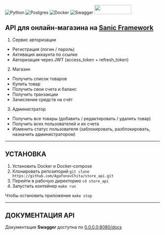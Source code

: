 

![Python](https://img.shields.io/badge/python-3670A0?style=for-the-badge&logo=python&logoColor=ffdd54)
![Postgres](https://img.shields.io/badge/postgres-%23316192.svg?style=for-the-badge&logo=postgresql&logoColor=white)
![Docker](https://img.shields.io/badge/docker-%230db7ed.svg?style=for-the-badge&logo=docker&logoColor=white)
![Swagger](https://img.shields.io/badge/-Swagger-%23Clojure?style=for-the-badge&logo=swagger&logoColor=white)
<img src="https://raw.githubusercontent.com/sanic-org/sanic-assets/master/png/sanic-framework-logo-400x97.png" width="120" height="30">

## API для онлайн-магазина на <a href="https://sanic.dev/en/">Sanic Framework</a>
1. Сервис авторизации
* Регистрация (логин / пароль)
* Активация аккаунта по ссылке
* Авторизация через JWT (access_token + refresh_token)
2. Магазин
* Получить список товаров
* Купить товар
* Получить свои счета и баланс
* Получить транзакции
* Зачисление средств на счёт
3. Администратор
* Получить все товары (добавить / редактировать / удалить товар)
* Получить всех пользователей и их счета
* Изменить статус пользователя (заблокировать, разблокировать, назначить администратором)
________________________________________________________________
## УСТАНОВКА
<ol>
    <li>Установить Docker и Docker-compose
    <li>Клонировать репозиторий <code>git clone https://github.com/AgafonovChita/store_api.git</code>
    <li>Перейти в рабочую директорию <code>cd store_api</code>
    <li>Запустить контейнер <code>make run</code>
  </ol>
Чтобы остановить приложение <code>make stop</code>

________________________________________________________________

## ДОКУМЕНТАЦИЯ API
Документация <b>Swagger</b> доступна по <a href="http://0.0.0.0:8080/docs">0.0.0.0:8080/docs</a>



